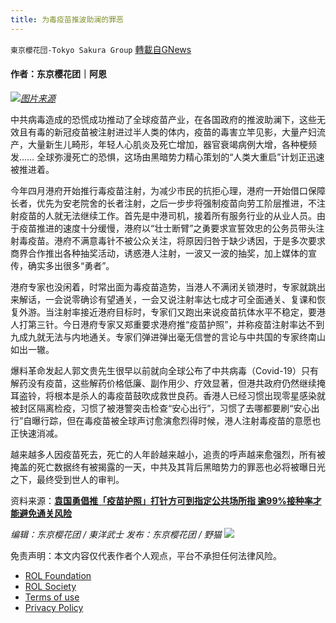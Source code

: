 ```yaml
---
title: 为毒疫苗推波助澜的罪恶
---
```

`東京櫻花団-Tokyo Sakura Group` [轉載自GNews](https://gnews.org/zh-hans/1653034/)

#### 作者：东京樱花团｜阿恩

![](https://assets.gnews.org/wp-content/uploads/2021/11/毒疫苗tui.png)[*图片来源*](https://assets.thestandnews.com/media/resized/1650x0/photos/29-2120copy_Sd6OC.png)

中共病毒造成的恐慌成功推动了全球疫苗产业，在各国政府的推波助澜下，这些无效且有毒的新冠疫苗被注射进过半人类的体内，疫苗的毒害立竿见影，大量产妇流产，大量新生儿畸形，年轻人心肌炎及死亡增加，器官衰竭病例大增，各种梗频发…… 全球弥漫死亡的恐惧，这场由黑暗势力精心策划的“人类大重启”计划正迅速被推进着。

今年四月港府开始推行毒疫苗注射，为减少市民的抗拒心理，港府一开始借口保障长者，优先为安老院舍的长者注射，之后一步步将强制疫苗向劳工阶层推进，不注射疫苗的人就无法继续工作。首先是中港司机，接着所有服务行业的从业人员。由于疫苗推进的速度十分缓慢，港府以“壮士断臂”之勇要求宣誓效忠的公务员带头注射毒疫苗。港府不满意毒针不被公众关注，将原因归咎于缺少诱因，于是多次要求商界合作推出各种抽奖活动，诱惑港人注射，一波又一波的抽奖，加上媒体的宣传，确实多出很多“勇者”。

港府专家也没闲着，时常出面为毒疫苗造势，当港人不满闭关锁港时，专家就跳出来解话，一会说零确诊有望通关，一会又说注射率达七成才可全面通关、复课和恢复外游。当注射率接近港府目标时，专家们又跑出来说疫苗抗体水平不稳定，要港人打第三针。今日港府专家又郑重要求港府推“疫苗护照”，并称疫苗注射率达不到九成九就无法与内地通关。专家们弹进弹出毫无信誉的言论与中共国的专家终南山如出一辙。

爆料革命发起人郭文贵先生很早以前就向全球公布了中共病毒（Covid-19）只有解药没有疫苗，这些解药价格低廉、副作用少、疗效显著，但港共政府仍然继续掩耳盗铃，将根本是杀人的毒疫苗鼓吹成救世良药。香港人已经习惯出现零星感染就被封区隔离检疫，习惯了被港警突击检查“安心出行”，习惯了去哪都要刷“安心出行”自曝行踪，但在毒疫苗被全球声讨愈演愈烈得时候，港人注射毒疫苗的意愿也正快速消减。

越来越多人因疫苗死去，死亡的人年龄越来越小，追责的呼声越来愈强烈，所有被掩盖的死亡数据终有被揭露的一天，中共及其背后黑暗势力的罪恶也必将被曝日光之下，最终受到世人的审判。

资料来源：[**袁国勇倡推「疫苗护照」打针方可到指定公共场所指 逾99%接种率才能避免通关风险**](https://www.thestandnews.com/society/%E8%A2%81%E5%9C%8B%E5%8B%87%E5%80%A1%E6%8E%A8%E7%96%AB%E8%8B%97%E8%AD%B7%E7%85%A7-%E6%89%93%E9%87%9D%E6%96%B9%E5%8F%AF%E5%88%B0%E6%8C%87%E5%AE%9A%E5%85%AC%E5%85%B1%E5%A0%B4%E6%89%80-%E6%8C%87%E9%80%BE-99-%E6%8E%A5%E7%A8%AE%E7%8E%87%E6%89%8D%E8%83%BD%E9%81%BF%E5%85%8D%E9%80%9A%E9%97%9C%E9%A2%A8%E9%9A%AA)

*编辑：东京樱花团 / 東洋武士*
*发布：东京樱花团 / 野猫*
![](https://assets.gnews.org/wp-content/uploads/2021/11/2-4.jpg)
 

免责声明：本文内容仅代表作者个人观点，平台不承担任何法律风险。

- [ROL Foundation](https://rolfoundation.org/)
- [ROL Society](https://rolsociety.org/)
- [Terms of use](https://gnews.org/terms-of-use-3/)
- [Privacy Policy](https://gnews.org/privacy-policy/)
